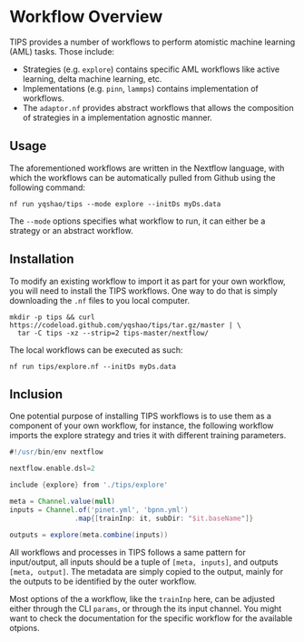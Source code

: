 # Workflow Overview

TIPS provides a number of workflows to perform atomistic machine learning (AML)
tasks. Those include:

- Strategies (e.g. `explore`) contains specific AML workflows like active
  learning, delta machine learning, etc.
- Implementations (e.g. `pinn`, `lammps`) contains implementation of workflows.
- The `adaptor.nf` provides abstract workflows that allows the composition of
  strategies in a implementation agnostic manner.

## Usage

The aforementioned workflows are written in the Nextflow language, with which
the workflows can be automatically pulled from Github using the following
command:

```shell
nf run yqshao/tips --mode explore --initDs myDs.data
```

The `--mode` options specifies what workflow to run, it can either be a strategy
or an abstract workflow.

## Installation

To modify an existing workflow to import it as part for your own workflow, you
will need to install the TIPS workflows. One way to do that is simply
downloading the `.nf` files to you local computer.

```shell
mkdir -p tips && curl https://codeload.github.com/yqshao/tips/tar.gz/master | \
  tar -C tips -xz --strip=2 tips-master/nextflow/
```

The local workflows can be executed as such:

```shell
nf run tips/explore.nf --initDs myDs.data
```

## Inclusion

One potential purpose of installing TIPS workflows is to use them as a component
of your own workflow, for instance, the following workflow imports the explore
strategy and tries it with different training parameters.

```groovy
#!/usr/bin/env nextflow

nextflow.enable.dsl=2

include {explore} from './tips/explore'

meta = Channel.value(null)
inputs = Channel.of('pinet.yml', 'bpnn.yml')
                .map{[trainInp: it, subDir: "$it.baseName"]}

outputs = explore(meta.combine(inputs))
```

All workflows and processes in TIPS follows a same pattern for input/output, all
inputs should be a tuple of `[meta, inputs]`, and outputs `[meta, output]`. The
metadata are simply copied to the output, mainly for the outputs to be
identified by the outer workflow. 

Most options of the a workflow, like the `trainInp` here, can be adjusted either
through the CLI `params`, or through the its input channel. You might want to
check the documentation for the specific workflow for the available otpions.

